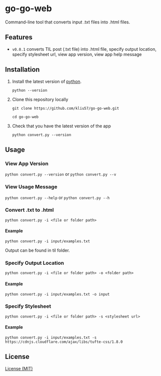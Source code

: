 # go-go-web

Command-line tool that converts input .txt files into .html files.

## Features

- `v0.0.1` converts TIL post (.txt file) into .html file, specify output location, specify stylesheet url, view app version, view app help message

## Installation

1. Install the latest version of [python](https://www.python.org/downloads/).

   `python --version`
   
2. Clone this repository locally
    
   `git clone https://github.com/kliu57/go-go-web.git`

   `cd go-go-web`
   
3. Check that you have the latest version of the app

   `python convert.py --version`

## Usage

### View App Version

`python convert.py --version` or `python convert.py --v`

### View Usage Message

`python convert.py --help` or `python convert.py --h`

### Convert .txt to .html

`python convert.py -i <file or folder path>`

#### Example
`python convert.py -i input/examples.txt`

Output can be found in til folder.

### Specify Output Location

`python convert.py -i <file or folder path> -o <folder path>`

#### Example
`python convert.py -i input/examples.txt -o input`

### Specify Stylesheet

`python convert.py -i <file or folder path> -s <stylesheet url>`

#### Example
`python convert.py -i input/examples.txt -s https://cdnjs.cloudflare.com/ajax/libs/tufte-css/1.8.0`

## License

[License (MIT)](LICENSE.md)